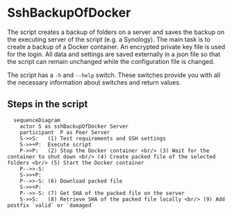 # SshBackupOfDocker

The script creates a backup of folders on a server and saves the backup on the executing server of the script (e.g. a Synology). The main task is to create a backup of a Docker container. An encrypted private key file is used for the login. All data and settings are saved externally in a json file so that the script can remain unchanged while the configuration file is changed.

The script has a `-h` and `--help` switch. These switches provide you with all the necessary information about switches and return values.

## Steps in the script

```mermaid
  sequenceDiagram
    actor S as sshBackupOfDocker Server
    participant  P as Peer Server
    S->>S:   (1) Test requirements and SSH settings
    S->>+P:  Execute script
    P->>P:   (2) Stop the Docker container <br/> (3) Wait for the container to shut down <br/> (4) Create packed file of the selected folders <br/> (5) Start the Docker container
    P-->>-S: 
    S->>+P: 
    P-->>-S: (6) Download packed file
    S->>+P: 
    P-->>-S: (7) Get SHA of the packed file on the server
    S->>S:   (8) Retrieve SHA of the packed file locally <br/> (9) Add postfix `valid` or `damaged`

```
